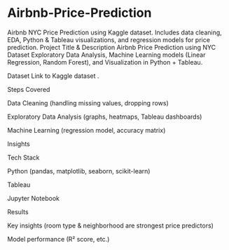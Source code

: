 # Airbnb-Price-Prediction
Airbnb NYC Price Prediction using Kaggle dataset. Includes data cleaning, EDA, Python &amp; Tableau visualizations, and regression models for price prediction.
Project Title & Description
Airbnb Price Prediction using NYC Dataset Exploratory Data Analysis, Machine Learning models (Linear Regression, Random Forest), and Visualization in Python + Tableau.

Dataset
Link to Kaggle dataset
.

Steps Covered

Data Cleaning (handling missing values, dropping rows)

Exploratory Data Analysis (graphs, heatmaps, Tableau dashboards)

Machine Learning (regression model, accuracy matrix)

Insights

Tech Stack

Python (pandas, matplotlib, seaborn, scikit-learn)

Tableau

Jupyter Notebook

Results

Key insights (room type & neighborhood are strongest price predictors)

Model performance (R² score, etc.)
